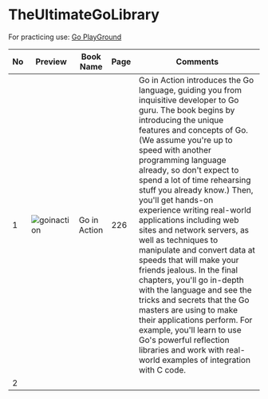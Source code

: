 # TheUltimateGoLibrary

For practicing use: [Go PlayGround](https://play.golang.com/)

No | Preview | Book Name | Page | Comments |
| --- | --- | --- | --- | --- |
1 | ![goinaction](https://user-images.githubusercontent.com/76900961/221824324-67941492-3689-421f-9588-4f27000409b2.png) | Go in Action | 226 | Go in Action introduces the Go language, guiding you from inquisitive developer to Go guru. The book begins by introducing the unique features and concepts of Go. (We assume you're up to speed with another programming language already, so don't expect to spend a lot of time rehearsing stuff you already know.) Then, you'll get hands-on experience writing real-world applications including web sites and network servers, as well as techniques to manipulate and convert data at speeds that will make your friends jealous. In the final chapters, you'll go in-depth with the language and see the tricks and secrets that the Go masters are using to make their applications perform. For example, you'll learn to use Go's powerful reflection libraries and work with real-world examples of integration with C code. |
2 |  |  |  |  |
